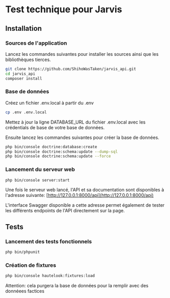 # Test technique pour Jarvis

## Installation
### Sources de l'application

Lancez les commandes suivantes pour installer les sources ainsi que les bibliothèques tierces.

```sh
git clone https://github.com/ShihoWasTaken/jarvis_api.git
cd jarvis_api
composer install
```

### Base de données

Créez un fichier .env.local à partir du .env
```sh
cp .env .env.local
```

Mettez à jour la ligne DATABASE_URL du fichier .env.local avec les crédentials de base de votre base de données.

Ensuite lancez les commandes suivantes pour créer la base de données.

```sh
php bin/console doctrine:database:create
php bin/console doctrine:schema:update --dump-sql
php bin/console doctrine:schema:update --force
```

### Lancement du serveur web

```sh
php bin/console server:start
```

Une fois le serveur web lancé, l'API et sa documentation sont disponibles à l'adresse suivante:
[http://127.0.0.1:8000/api](http://127.0.0.1:8000/api)

L'interface Swagger disponible a cette adresse permet également de tester les différents endpoints de l'API directement sur la page.

## Tests
### Lancement des tests fonctionnels
```sh
php bin/phpunit
```

### Création de fixtures
```sh
php bin/console hautelook:fixtures:load
```
Attention: cela purgera la base de données pour la remplir avec des donnéees factices